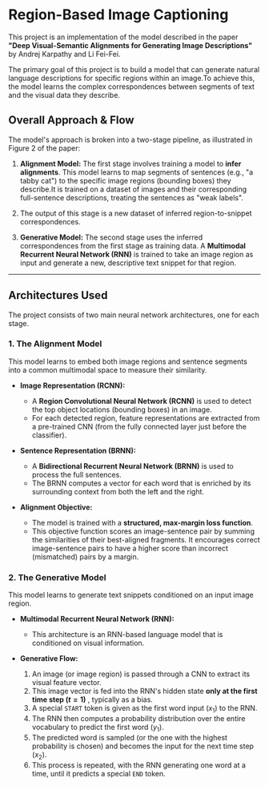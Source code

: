 # Region-Based Image Captioning

This project is an implementation of the model described in the paper **"Deep Visual-Semantic Alignments for Generating Image Descriptions"** by Andrej Karpathy and Li Fei-Fei.

The primary goal of this project is to build a model that can generate natural language descriptions for specific regions within an image.To achieve this, the model learns the complex correspondences between segments of text and the visual data they describe.

## Overall Approach & Flow

The model's approach is broken into a two-stage pipeline, as illustrated in Figure 2 of the paper:

1.  **Alignment Model:** The first stage involves training a model to **infer alignments**. This model learns to map segments of sentences (e.g., "a tabby cat") to the specific image regions (bounding boxes) they describe.It is trained on a dataset of images and their corresponding full-sentence descriptions, treating the sentences as "weak labels".
2.  The output of this stage is a new dataset of inferred region-to-snippet correspondences.

3.  **Generative Model:** The second stage uses the inferred correspondences from the first stage as training data. A **Multimodal Recurrent Neural Network (RNN)** is trained to take an image region as input and generate a new, descriptive text snippet for that region.

---

## Architectures Used

The project consists of two main neural network architectures, one for each stage.

### 1. The Alignment Model

This model learns to embed both image regions and sentence segments into a common multimodal space to measure their similarity.

* **Image Representation (RCNN):**
    * A **Region Convolutional Neural Network (RCNN)** is used to detect the top object locations (bounding boxes) in an image.
    * For each detected region, feature representations are extracted from a pre-trained CNN (from the fully connected layer just before the classifier).

* **Sentence Representation (BRNN):**
    * A **Bidirectional Recurrent Neural Network (BRNN)** is used to process the full sentences.
    * The BRNN computes a vector for each word that is enriched by its surrounding context from both the left and the right.

* **Alignment Objective:**
    * The model is trained with a **structured, max-margin loss function**.
    * This objective function scores an image-sentence pair by summing the similarities of their best-aligned fragments. It encourages correct image-sentence pairs to have a higher score than incorrect (mismatched) pairs by a margin.

### 2. The Generative Model

This model learns to generate text snippets conditioned on an input image region.

* **Multimodal Recurrent Neural Network (RNN):**
    * This architecture is an RNN-based language model that is conditioned on visual information.

* **Generative Flow:**
    1.  An image (or image region) is passed through a CNN to extract its visual feature vector.
    2.  This image vector is fed into the RNN's hidden state **only at the first time step ($t=1$)** , typically as a bias.
    3.  A special `START` token is given as the first word input ($x_1$) to the RNN.
    4.  The RNN then computes a probability distribution over the entire vocabulary to predict the first word ($y_1$).
    5.  The predicted word is sampled (or the one with the highest probability is chosen) and becomes the input for the next time step ($x_2$).
    6.  This process is repeated, with the RNN generating one word at a time, until it predicts a special `END` token.
